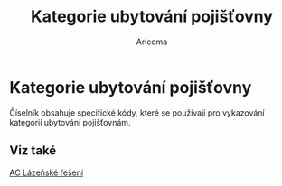 ﻿---
    title: "Kategorie ubytování pojišťovny"
    author: Aricoma
    ms.date: 04/30/2018
    ms.topic: article
    ms.prod: dynamics-nav-2017
    ms.contentlocale: cs-cz
    ms.lasthandoff: 04/30/2018
---

# Kategorie ubytování pojišťovny

Číselník obsahuje specifické kódy, které se používají pro vykazování kategorií ubytování pojišťovnám. 


## <a name="see-also"></a>Viz také
[AC Lázeňské řešení](spa-solution.md)